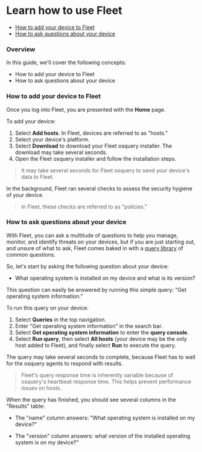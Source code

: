 # Learn how to use Fleet

- [How to add your device to Fleet](#how-to-add-your-device-to-fleet)
- [How to ask questions about your device](#how-to-ask-questions-about-your-device)

### Overview

In this guide, we'll cover the following concepts:
- How to add your device to Fleet
- How to ask questions about your device

### How to add your device to Fleet

Once you log into Fleet, you are presented with the **Home** page.

To add your device: 

1. Select **Add hosts**. In Fleet, devices are referred to as "hosts."
2. Select your device's platform.
3. Select **Download** to download your Fleet osquery installer. The download may take several seconds.
4. Open the Fleet osquery installer and follow the installation steps.

> It may take several seconds for Fleet osquery to send your device's data to Fleet.

In the background, Fleet ran several checks to assess the security hygiene of your device.

> In Fleet, these checks are referred to as "policies."

### How to ask questions about your device

With Fleet, you can ask a multitude of questions to help you manage, monitor, and identify threats on your devices, but if you are just starting out, and unsure of what to ask, Fleet comes baked in with a [query library](https://fleetdm.com/queries) of common questions.

So, let's start by asking the following question about your device:

* What operating system is installed on my device and what is its version?

This question can easily be answered by running this simple query: "Get operating system information." 

To run this query on your device:

1. Select **Queries** in the top navigation.
2. Enter "Get operating system information" in the search bar.
3. Select **Get operating system information** to enter the **query console**.
4. Select **Run query**, then select **All hosts** (your device may be the only host added to Fleet), and finally select **Run** to execute the query.

The query may take several seconds to complete, because Fleet has to wait for the osquery agents to respond with results.

> Fleet's query response time is inherently variable because of osquery's heartbeat response time. This helps prevent performance issues on hosts.

When the query has finished, you should see several columns in the "Results" table:

- The "name" column answers: "What operating system is installed on my device?" 

- The "version" column answers: what version of the installed operating system is on my device?"

<meta name="pageOrderInSection" value="100">
